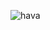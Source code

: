 ![hava](https://github.com/brtoz/hava_durumu/assets/124490379/77d8efd1-c180-419d-991b-5b8d2a637af8)
